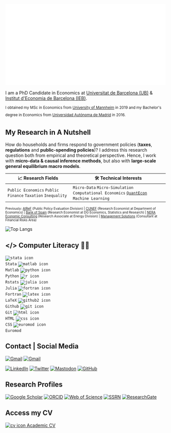 <div style="width: 100%; height: 20%;">
  <img src="hi_dario.svg" style="width: 100%;" alt="Click to see the source">
</div>

I am a PhD Candidate in Economics at [Universitat de Barcelona (UB)](https://www.ub.edu/school-economics/) & [Institut d'Economia de Barcelona (IEB)](https://ieb.ub.edu/en/).

<sup>I obtained my MSc in Economics from [University of Mannheim](https://www.vwl.uni-mannheim.de/en/) in 2019 and my Bachelor's degree in Economics from [Universidad Autónoma de Madrid](https://www.uam.es/Economicas/Home.htm?language=en) in 2016.<sup/>

## My Research in A Nutshell

How do households and firms respond to government policies (<b>taxes</b>, <b>regulations</b> and <b>public-spending policies</b>)? I address this research question both from empirical and theoretical perspective. Hence, I work with <b>micro-data & causal inference methods</b>, but also with <b>large-scale general equilibrium macro models</b>.

| 📈 Research Fields | 🛠️ Technical Interests |
| -------- | ----------- |
| `Public Economics` `Public Finance` `Taxation` `Inequality`  | `Micro-Data` `Micro-Simulation` `Computational Economics` [`QuantEcon`](https://quantecon.org/) `Machine Learning`  | 

<p style="font-size:10px;"> Previously: <a href ="https://www.airef.es/es/">AIReF</a> (Public Policy Evaluation Division) | <a href ="https://www.cunef.edu/">CUNEF</a> (Research Economist at Department of Economics) | <a href ="https://www.bde.es/bde/en/">Bank of Spain</a> (Research Economist at DG Economics, Statistics and Research) | <a href ="https://www.nera.com/practice-areas/energy.html#tab-4">NERA Economic Consulting</a> (Research Associate at Energy Division) | <a href ="https://www.managementsolutions.com/en">Management Solutions</a> (Consultant at Financial Risks Area) </p>

![Top Langs](https://github-readme-stats.vercel.app/api/top-langs/?username=serranopuente&layout=compact&theme=dark&hide_border=true)

## </> Computer Literacy 👨‍💻


<code><a target="_blank" rel="nofollow"><img src="./assets/icon/stata.ico" alt="stata icon" width="20"></a> Stata</code> <code><a target="_blank" rel="nofollow"><img src="./assets/icon/matlab.ico" alt="matlab icon" width="20"></a> Matlab</code> <code><a target="_blank" rel="nofollow"><img src="./assets/icon/python.ico" alt="python icon" width="20"></a> Python</code> <code><a target="_blank" rel="nofollow"><img src="./assets/icon/r.ico" alt="r icon" width="20"></a> Rstats</code> <code><a target="_blank" rel="nofollow"><img src="./assets/icon/julia.ico" alt="julia icon" width="20"></a> Julia</code> <code><a target="_blank" rel="nofollow"><img src="./assets/icon/fortran.ico" alt="fortran icon" width="20"></a> Fortran</code> <code><a target="_blank" rel="nofollow"><img src="./assets/icon/latex.ico" alt="latex icon" width="20"></a> LaTeX</code> <code><a target="_blank" rel="nofollow"><img src="./assets/icon/github2.ico" alt="github2 icon" width="25"></a> Github</code> <code><a target="_blank" rel="nofollow"><img src="./assets/icon/git.ico" alt="git icon" width="20"></a> Git</code> <code><a target="_blank" rel="nofollow"><img src="./assets/icon/html.ico" alt="html icon" width="15"></a> HTML</code> <code><a target="_blank" rel="nofollow"><img src="./assets/icon/css.ico" alt="css icon" width="15"></a> CSS</code> <code><a target="_blank" rel="nofollow"><img src="./assets/icon/euromod.ico" alt="euromod icon" width="15"></a> Euromod</code> 

## Contact | Social Media

<a href="mailto:darioserrapuente@gmail.com" target="_blank"><img alt="Gmail" src="https://img.shields.io/badge/darioserrapuente(at)gmail.com-EA4335?style=flat-square&logo=gmail&logoColor=white"></a>
<a href="mailto:dario.serrano@ub.edu" target="_blank"><img alt="Gmail" src="https://img.shields.io/badge/dario.serrano(at)ub.edu-0078D4?style=flat-square&logo=microsoft-outlook&logoColor=white"></a>

<a href="https://www.linkedin.com/in/serranopuente" target="_blank"><img alt="LinkedIn" src="https://img.shields.io/badge/serranopuente-0077B5?style=flat-square&logo=Linkedin&logoColor=white"></a>
<a href="https://twitter.com/darioserranopue" target="_blank"><img alt="Twitter" src="https://img.shields.io/badge/@darioserranopue-1DA1F2?style=flat-square&logo=twitter&logoColor=white"></a>
<a href="https://econtwitter.net/@serranopuente" target="_blank"><img alt="Mastodon" src="https://img.shields.io/badge/econtwitter.net/@serranopuente-6364FF?style=flat-square&logo=Mastodon&logoColor=white"></a>
<a href="https://github.com/serranopuente" target="_blank"><img alt="GitHub" src="https://img.shields.io/badge/serranopuente-181717?style=flat-square&logo=github&logoColor=white"></a>


## Research Profiles
<a href="https://scholar.google.es/citations?user=dKncLyQAAAAJ&hl=es" target="_blank"><img alt="Google Scholar" src="https://img.shields.io/badge/Dario_Serrano--Puente-4285F4?style=flat-square&logo=googlescholar&logoColor=white"></a>
<a href="https://orcid.org/0000-0002-5943-3332" target="_blank"><img alt="ORCID" src="https://img.shields.io/badge/0000--0002--5943--3332-A6CE39?style=flat-square&logo=orcid&logoColor=white"></a>
<a href="https://www.webofscience.com/wos/author/record/2296848" target="_blank"><img alt="Web of Science" src="https://img.shields.io/badge/AAQ--1157--2021-000000?style=flat-square&logo=clarivate&logoColor=white"></a>
<a href="https://papers.ssrn.com/sol3/cf_dev/AbsByAuth.cfm?per_id=4360579" target="_blank"><img alt="SSRN" src="https://img.shields.io/badge/Dario_Serrano--Puente-154881?style=flat-square&logo=ssrn&logoColor=white"></a>
<a href="https://www.researchgate.net/profile/Dario-Serrano-Puente" target="_blank"><img alt="ResearchGate" src="https://img.shields.io/badge/Dario_Serrano--Puente-00CCBB?style=flat-square&logo=researchgate&logoColor=white"></a>





## Access my CV

[<img src="./assets/icon/cv.ico" alt="cv icon" width="20"> Academic CV](https://serranopuente.eu/assets/docs/serrano_puente_dario_academic_cv.pdf)
